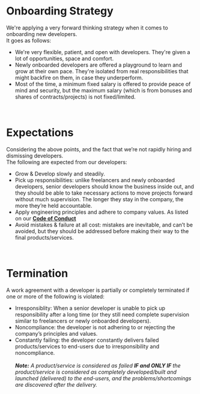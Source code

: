 # Onboarding Strategy
We're applying a very forward thinking strategy when it comes to onboarding new developers.<br/>
It goes as follows:
<ul>
  <li>We're very flexible, patient, and open with developers. They're given a lot of opportunities, space and comfort.</li>
  <li>Newly onboarded developers are offered a playground to learn and grow at their own pace. They're isolated from real responsibilities that might backfire on them, in case they underperform.</li>
  <li>Most of the time, a minimum fixed salary is offered to provide peace of mind and security, but the maximum salary (which is from bonuses and shares of contracts/projects) is not fixed/limited.</li>
</ul>

<br/>

# Expectations
Considering the above points, and the fact that we’re not rapidly hiring and dismissing developers.<br/>
The following are expected from our developers:
<ul>
  <li>Grow & Develop slowly and steadily.</li>
  <li>Pick up responsibilities: unlike freelancers and newly onboarded developers, senior developers should know the business inside out, and they should be able to take necessary actions to move projects forward without much supervision. The longer they stay in the company, the more they’re held accountable.</li>
  <li>Apply engineering principles and adhere to company values. As listed on our <a href="https://github.com/ShiftSoftware/The-Shift-Method/blob/main/Code%20of%20Conduct.md"><strong>Code of Conduct</strong></a></li>
  <li>Avoid mistakes & failure at all cost: mistakes are inevitable, and can’t be avoided, but they should be addressed before making their way to the final products/services.</li>
</ul>

<br/>

# Termination
A work agreement with a developer is partially or completely terminated if one or more of the following is violated:
<ul>
  <li>Irresponsiblity: When a senior developer is unable to pick up responsibility after a long time (or they still need complete supervision similar to freelancers or newly onboarded developers).</li>
  <li>Noncompliance: the developer is not adhering to or rejecting the company’s principles and values.</li>
  <li>
    Constantly failing: the developer constantly delivers failed products/services to end-users due to irresponsibility and noncompliance.<br/><br/>
   <i><strong>Note:</strong> A product/service is considered as failed <strong>IF and ONLY IF</strong> the product/service is considered as completely developed/built and launched (delivered) to the end-users, and the problems/shortcomings are discovered after the delivery.</i>
  </li>
</ul>
